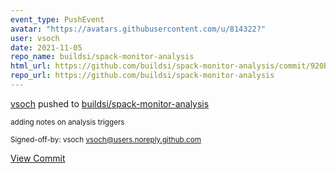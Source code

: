 ```yaml
---
event_type: PushEvent
avatar: "https://avatars.githubusercontent.com/u/814322?"
user: vsoch
date: 2021-11-05
repo_name: buildsi/spack-monitor-analysis
html_url: https://github.com/buildsi/spack-monitor-analysis/commit/920b6412a648197561db7f1f5562b8cc7be662c0
repo_url: https://github.com/buildsi/spack-monitor-analysis
---
```


<a href='https://github.com/vsoch' target='_blank'>vsoch</a> pushed to <a href='https://github.com/buildsi/spack-monitor-analysis' target='_blank'>buildsi/spack-monitor-analysis</a>

<small>adding notes on analysis triggers

Signed-off-by: vsoch <vsoch@users.noreply.github.com></small>

<a href='https://github.com/buildsi/spack-monitor-analysis/commit/920b6412a648197561db7f1f5562b8cc7be662c0' target='_blank'>View Commit</a>